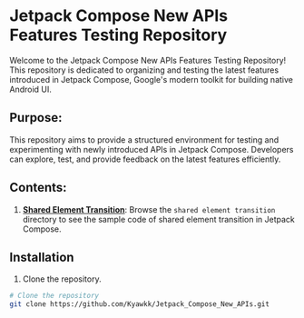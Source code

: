 # Jetpack Compose New APIs Features Testing Repository

Welcome to the Jetpack Compose New APIs Features Testing Repository! This repository is dedicated to organizing and testing the latest features introduced in Jetpack Compose, Google's modern toolkit for building native Android UI.

## Purpose:
This repository aims to provide a structured environment for testing and experimenting with newly introduced APIs in Jetpack Compose. Developers can explore, test, and provide feedback on the latest features efficiently.

## Contents:
1. **[Shared Element Transition](https://github.com/Kyawkk/Jetpack_Compose_New_APIs/tree/master/app/src/main/java/com/kyawzinlinn/jetpackcompose/shared_element_transition)**: Browse the `shared element transition` directory to see the sample code of shared element transition in Jetpack Compose.

## Installation
1. Clone the repository.
```bash
# Clone the repository
git clone https://github.com/Kyawkk/Jetpack_Compose_New_APIs.git 
```
